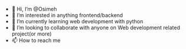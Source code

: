 - 👋 Hi, I’m @Osimeh
- 👀 I’m interested in anything frontend/backend
- 🌱 I’m currently learning web development with python 
- 💞️ I’m looking to collaborate with anyone on
     Web development related project(or more)
- 📫 How to reach me 

<!---
Osimeh/Osimeh is a ✨ special ✨ repository because its `README.md` (this file) appears on your GitHub profile.
You can click the Preview link to take a look at your changes.
--->
